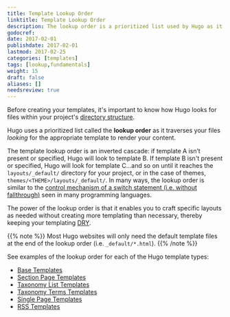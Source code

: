 ```yaml
---
title: Template Lookup Order
linktitle: Template Lookup Order
description: The lookup order is a prioritized list used by Hugo as it traverses your files looking for the appropriate template to render your content.
godocref:
date: 2017-02-01
publishdate: 2017-02-01
lastmod: 2017-02-25
categories: [templates]
tags: [lookup,fundamentals]
weight: 15
draft: false
aliases: []
needsreview: true
---
```


Before creating your templates, it's important to know how Hugo looks for files within your project's [directory structure][].

Hugo uses a prioritized list called the **lookup order** as it traverses your files *looking* for the appropriate template to render your content.

The template lookup order is an inverted cascade: if template A isn’t present or specified, Hugo will look to template B. If template B isn't present or specified, Hugo will look for template C...and so on until it reaches the `layouts/_default/` directory for your project, or in the case of themes, `themes/<THEME>/layouts/_default/`. In many ways, the lookup order is similar to the [control mechanism of a switch statement (i.e. without fallthrough)][switch] seen in many programming languages.

The power of the lookup order is that it enables you to craft specific layouts as needed without creating more templating than necessary, thereby keeping your templating [DRY][].

{{% note %}}
Most Hugo websites will only need the default template files at the end of the lookup order (i.e. `_default/*.html`).
{{% /note %}}

See examples of the lookup order for each of the Hugo template types:

* [Base Templates][]
* [Section Page Templates][sectionlookup]
* [Taxonomy List Templates][taxonomylookup]
* [Taxonomy Terms Templates][termslookup]
* [Single Page Templates][singlelookup]
* [RSS Templates][rsslookup]

[Base Templates]: /templates/base-templates-and-blocks/#base-template-lookup-order
[directory structure]: /getting-started/directory-structure/
[DRY]: https://en.wikipedia.org/wiki/Don%27t_repeat_yourself
[rsslookup]: /templates/rss-templates/#rss-template-lookup-order
[sectionlookup]: /templates/section-templates/#section-template-lookup-order
[singlelookup]: templates/single-page-templates/#single-page-template-lookup-order
[switch]: https://en.wikipedia.org/wiki/Switch_statement#Fallthrough
[taxonomylookup]: /templates/taxonomy-templates/#taxonomy-list-template-lookup-order
[termslookup]: /templates/taxonomy-templtes/#taxonomy-terms-template-lookup-order
